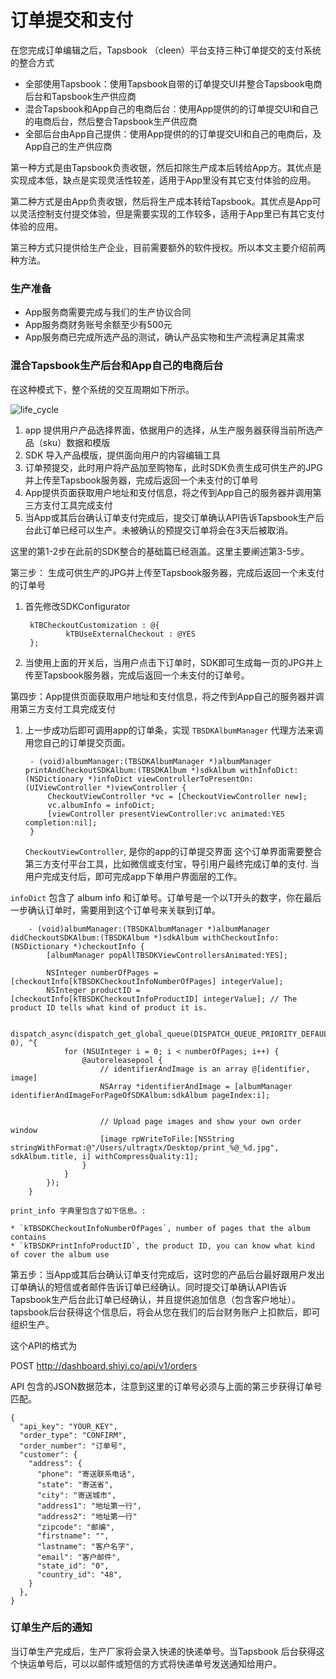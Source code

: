 # 订单提交和支付

在您完成订单编辑之后，Tapsbook （cleen）平台支持三种订单提交的支付系统的整合方式

  - 全部使用Tapsbook：使用Tapsbook自带的订单提交UI并整合Tapsbook电商后台和Tapsbook生产供应商
  - 混合Tapsbook和App自己的电商后台：使用App提供的的订单提交UI和自己的电商后台，然后整合Tapsbook生产供应商
  - 全部后台由App自己提供：使用App提供的的订单提交UI和自己的电商后，及App自己的生产供应商

第一种方式是由Tapsbook负责收银，然后扣除生产成本后转给App方。其优点是实现成本低，缺点是实现灵活性较差，适用于App里没有其它支付体验的应用。

第二种方式是由App负责收银，然后将生产成本转给Tapsbook。其优点是App可以灵活控制支付提交体验，但是需要实现的工作较多，适用于App里已有其它支付体验的应用。

第三种方式只提供给生产企业，目前需要额外的软件授权。所以本文主要介绍前两种方法。

### 生产准备
 - App服务商需要完成与我们的生产协议合同
 - App服务商财务账号余额至少有500元
 - App服务商已完成所选产品的测试，确认产品实物和生产流程满足其需求

### 混合Tapsbook生产后台和App自己的电商后台


在这种模式下，整个系统的交互周期如下所示。

![life_cycle](http://7xsnph.com1.z0.glb.clouddn.com/checkout-option2-cn.png)

1. app 提供用户产品选择界面，依据用户的选择，从生产服务器获得当前所选产品（sku）数据和模版
2. SDK 导入产品模版，提供面向用户的内容编辑工具
3. 订单预提交，此时用户将产品加至购物车，此时SDK负责生成可供生产的JPG并上传至Tapsbook服务器，完成后返回一个未支付的订单号
4. App提供页面获取用户地址和支付信息，将之传到App自己的服务器并调用第三方支付工具完成支付
5. 当App或其后台确认订单支付完成后，提交订单确认API告诉Tapsbook生产后台此订单已经可以生产。未被确认的预提交订单将会在3天后被取消。

这里的第1-2步在此前的SDK整合的基础篇已经涵盖。这里主要阐述第3-5步。

第三步： 生成可供生产的JPG并上传至Tapsbook服务器，完成后返回一个未支付的订单号

1. 首先修改SDKConfigurator

		kTBCheckoutCustomization : @{                
		        kTBUseExternalCheckout : @YES
		};
		
2. 当使用上面的开关后，当用户点击下订单时，SDK即可生成每一页的JPG并上传至Tapsbook服务器，完成后返回一个未支付的订单号。

第四步：App提供页面获取用户地址和支付信息，将之传到App自己的服务器并调用第三方支付工具完成支付

1. 上一步成功后即可调用app的订单条，实现 `TBSDKAlbumManager` 代理方法来调用您自己的订单提交页面。

		- (void)albumManager:(TBSDKAlbumManager *)albumManager printAndCheckoutSDKAlbum:(TBSDKAlbum *)sdkAlbum withInfoDict:(NSDictionary *)infoDict viewControllerToPresentOn:(UIViewController *)viewController {
		    CheckoutViewController *vc = [CheckoutViewController new];
		    vc.albumInfo = infoDict;
		    [viewController presentViewController:vc animated:YES completion:nil];
		}
	
	`CheckoutViewController`, 是你的app的订单提交界面 这个订单界面需要整合第三方支付平台工具，比如微信或支付宝，导引用户最终完成订单的支付. 当用户完成支付后，即可完成app下单用户界面层的工作。
  
  `infoDict` 包含了 album info 和订单号。订单号是一个以T开头的数字，你在最后一步确认订单时，需要用到这个订单号来关联到订单。 

		- (void)albumManager:(TBSDKAlbumManager *)albumManager didCheckoutSDKAlbum:(TBSDKAlbum *)sdkAlbum withCheckoutInfo:(NSDictionary *)checkoutInfo {
		    [albumManager popAllTBSDKViewControllersAnimated:YES];
		    
		    NSInteger numberOfPages = [checkoutInfo[kTBSDKCheckoutInfoNumberOfPages] integerValue];
		    NSInteger productID = [checkoutInfo[kTBSDKCheckoutInfoProductID] integerValue]; // The product ID tells what kind of product it is.
		    
		    dispatch_async(dispatch_get_global_queue(DISPATCH_QUEUE_PRIORITY_DEFAULT, 0), ^{
		        for (NSUInteger i = 0; i < numberOfPages; i++) {
		            @autoreleasepool {
		            	// identifierAndImage is an array @[identifier, image]
		                NSArray *identifierAndImage = [albumManager identifierAndImageForPageOfSDKAlbum:sdkAlbum pageIndex:i];
		                
		                
		                // Upload page images and show your own order window
		                [image rpWriteToFile:[NSString stringWithFormat:@"/Users/ultragtx/Desktop/print_%@_%d.jpg", sdkAlbum.title, i] withCompressQuality:1];
		            }
		        }
		    });
		}
		
	print_info 字典里包含了如下信息。:
	
	* `kTBSDKCheckoutInfoNumberOfPages`, number of pages that the album contains
	* `kTBSDKPrintInfoProductID`, the product ID, you can know what kind of cover the album use
	
第五步：当App或其后台确认订单支付完成后，这时您的产品后台最好跟用户发出订单确认的短信或者邮件告诉订单已经确认。同时提交订单确认API告诉Tapsbook生产后台此订单已经确认，并且提供追加信息（包含客户地址）。 tapsbook后台获得这个信息后，将会从您在我们的后台财务账户上扣款后，即可组织生产。

这个API的格式为

POST http://dashboard.shiyi.co/api/v1/orders

API 包含的JSON数据范本，注意到这里的订单号必须与上面的第三步获得订单号匹配。

````
{
  "api_key": "YOUR_KEY",
  "order_type": "CONFIRM",
  "order_number": "订单号",
  "customer": {
    "address": {
      "phone": "寄送联系电话",
      "state": "寄送省",
      "city": "寄送城市",
      "address1": "地址第一行",
      "address2": "地址第一行"
      "zipcode": "邮编",
      "firstname": "",
      "lastname": "客户名字",
      "email": "客户邮件",
      "state_id": "0",
      "country_id": "48",
    }
  },
}

````
### 订单生产后的通知

当订单生产完成后，生产厂家将会录入快递的快递单号。当Tapsbook 后台获得这个快运单号后，可以以邮件或短信的方式将快递单号发送通知给用户。

